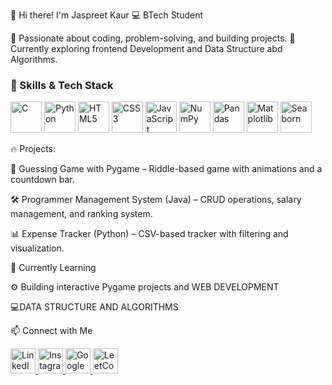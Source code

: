👋 Hi there! I'm Jaspreet Kaur 
💻 BTech Student

🔹 Passionate about coding, problem-solving, and building projects.
🔹 Currently exploring frontend Development and Data Structure abd Algorithms.

### 🚀 Skills & Tech Stack  
<p align="left">  
  <img src="https://cdn.jsdelivr.net/gh/devicons/devicon/icons/c/c-original.svg" alt="C" width="50" height="50" />  
  
  <img src="https://cdn.jsdelivr.net/gh/devicons/devicon/icons/python/python-original.svg" alt="Python" width="50" height="50" /> 
  
  <img src="https://cdn.jsdelivr.net/gh/devicons/devicon/icons/html5/html5-original.svg" alt="HTML5" width="50" height="50" />  
  
  <img src="https://cdn.jsdelivr.net/gh/devicons/devicon/icons/css3/css3-original.svg" alt="CSS3" width="50" height="50" />  
  
  <img src="https://cdn.jsdelivr.net/gh/devicons/devicon/icons/javascript/javascript-original.svg" alt="JavaScript" width="50" height="50" />  

  <img src="https://cdn.jsdelivr.net/gh/devicons/devicon/icons/numpy/numpy-original.svg" alt="NumPy" width="50" height="50" /> 
  
  <img src="https://cdn.jsdelivr.net/gh/devicons/devicon/icons/pandas/pandas-original.svg" alt="Pandas" width="50" height="50" />  
  
  <img src="https://upload.wikimedia.org/wikipedia/commons/8/84/Matplotlib_icon.svg" alt="Matplotlib" width="50" height="50" />
  
  <img src="https://seaborn.pydata.org/_images/logo-mark-lightbg.svg" alt="Seaborn" width="50" height="50" />  
</p>





🔥 Projects:

🎯 Guessing Game with Pygame – Riddle-based game with animations and a countdown bar.

🛠️ Programmer Management System (Java) – CRUD operations, salary management, and ranking system.

📊 Expense Tracker (Python) – CSV-based tracker with filtering and visualization.

🌱 Currently Learning

⚙️ Building interactive Pygame projects and WEB DEVELOPMENT

💻DATA STRUCTURE AND ALGORITHMS

📫 Connect with Me  

<a href="https://www.linkedin.com/in/jaspreet-kaur-09a077307" target="_blank">
    <img src="https://cdn.jsdelivr.net/gh/devicons/devicon/icons/linkedin/linkedin-original.svg" alt="LinkedIn" width="40" height="40"/>
</a>

<a href="https://www.instagram.com/jass.kaur9977" target="_blank">
    <img src="https://img.icons8.com/fluency/48/instagram-new.png" alt="Instagram" width="40" height="40"/>
</a>

<a href="https://g.dev/jaspreet12" target="_blank">
    <img src="https://img.icons8.com/color/48/google-logo.png" alt="Google Dev" width="40" height="40"/>
</a>

<a href="https://leetcode.com/jaspreet12" target="_blank">
    <img src="https://upload.wikimedia.org/wikipedia/commons/1/19/LeetCode_logo_black.png" alt="LeetCode" width="40" height="40"/>
</a>

